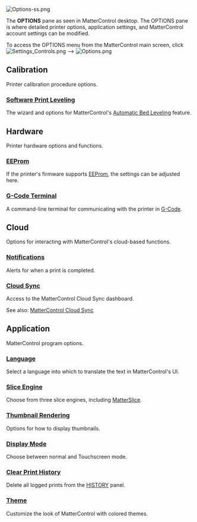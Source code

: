   
![Options-ss.png](http://wiki.mattercontrol.com/images/1/1f/Options-ss.png "Options-ss.png")

The **OPTIONS** pane as seen in MatterControl desktop.
 The OPTIONS pane is where detailed printer options, application
settings, and MatterControl account settings can be modified.

To access the OPTIONS menu from the MatterControl main screen, click
![Settings\_Controls.png](http://wiki.mattercontrol.com/images/4/42/Settings_Controls.png "Settings_Controls.png")
--\> ![Options.png](http://wiki.mattercontrol.com/images/8/8b/Options.png "Options.png")

## Calibration

Printer calibration procedure
options.

### [Software Print Leveling](options/software-print-leveling)

The wizard and options for MatterControl's [Automatic Bed
Leveling](automatic-print-leveling.md) feature.

## Hardware

Printer hardware options and functions.

### [EEProm](options/eeprom)

If the printer's firmware supports [EEProm](eeprom.md), the
settings can be adjusted here.

### [G-Code Terminal](options/g-code-terminal)

A command-line terminal for communicating with the printer in
[G-Code](g-code).

## Cloud

Options for interacting with MatterControl's cloud-based functions.

### [Notifications](options/notifications)

Alerts for when a print is completed.

### [Cloud Sync](options/cloud-sync)

Access to the MatterControl Cloud Sync dashboard.

See also: [MatterControl Cloud Sync](cloud.md)

## Application

MatterControl program options.

### [Language](options/language)

Select a language into which to translate the text in MatterControl's
UI.

### [Slice Engine](options/slice-engine)

Choose from three slice engines, including
[MatterSlice](matterslice.md).

### [Thumbnail Rendering](options/thumbnail-rendering)

Options for how to display thumbnails.

### [Display Mode](options/display-mode)

Choose between normal and Touchscreen mode.

### [Clear Print History](options/clear-print-history)

Delete all logged prints from the [HISTORY](history.md) panel.

### [Theme](options/theme)

Customize the look of MatterControl with colored themes.
